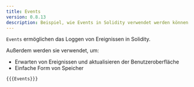 ```yaml
---
title: Events
version: 0.8.13
description: Beispiel, wie Events in Solidity verwendet werden können
---
```


`Events` ermöglichen das Loggen von Ereignissen in Solidity. 

Außerdem werden sie verwendet, um:

- Erwarten von Ereignissen und aktualisieren der Benutzeroberfläche
- Einfache Form von Speicher

```solidity
{{{Events}}}
```
